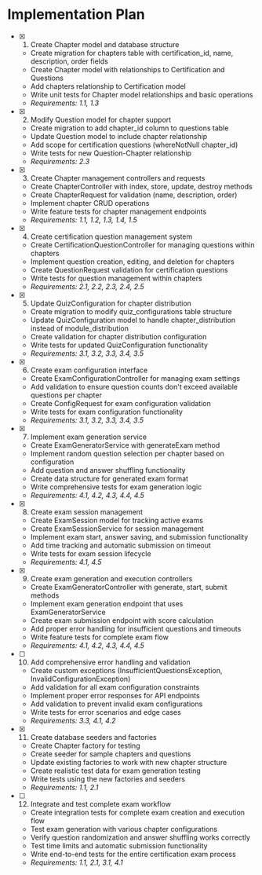 # Implementation Plan

-   [x] 1. Create Chapter model and database structure

    -   Create migration for chapters table with certification_id, name, description, order fields
    -   Create Chapter model with relationships to Certification and Questions
    -   Add chapters relationship to Certification model
    -   Write unit tests for Chapter model relationships and basic operations
    -   _Requirements: 1.1, 1.3_

-   [x] 2. Modify Question model for chapter support

    -   Create migration to add chapter_id column to questions table
    -   Update Question model to include chapter relationship
    -   Add scope for certification questions (whereNotNull chapter_id)
    -   Write tests for new Question-Chapter relationship
    -   _Requirements: 2.3_

-   [x] 3. Create Chapter management controllers and requests

    -   Create ChapterController with index, store, update, destroy methods
    -   Create ChapterRequest for validation (name, description, order)
    -   Implement chapter CRUD operations
    -   Write feature tests for chapter management endpoints
    -   _Requirements: 1.1, 1.2, 1.3, 1.4, 1.5_

-   [x] 4. Create certification question management system

    -   Create CertificationQuestionController for managing questions within chapters
    -   Implement question creation, editing, and deletion for chapters
    -   Create QuestionRequest validation for certification questions
    -   Write tests for question management within chapters
    -   _Requirements: 2.1, 2.2, 2.3, 2.4, 2.5_

-   [x] 5. Update QuizConfiguration for chapter distribution

    -   Create migration to modify quiz_configurations table structure
    -   Update QuizConfiguration model to handle chapter_distribution instead of module_distribution
    -   Create validation for chapter distribution configuration
    -   Write tests for updated QuizConfiguration functionality
    -   _Requirements: 3.1, 3.2, 3.3, 3.4, 3.5_

-   [x] 6. Create exam configuration interface

    -   Create ExamConfigurationController for managing exam settings
    -   Add validation to ensure question counts don't exceed available questions per chapter
    -   Create ConfigRequest for exam configuration validation
    -   Write tests for exam configuration functionality
    -   _Requirements: 3.1, 3.2, 3.3, 3.4, 3.5_

-   [x] 7. Implement exam generation service

    -   Create ExamGeneratorService with generateExam method
    -   Implement random question selection per chapter based on configuration
    -   Add question and answer shuffling functionality
    -   Create data structure for generated exam format
    -   Write comprehensive tests for exam generation logic
    -   _Requirements: 4.1, 4.2, 4.3, 4.4, 4.5_

-   [x] 8. Create exam session management


    -   Create ExamSession model for tracking active exams
    -   Create ExamSessionService for session management
    -   Implement exam start, answer saving, and submission functionality
    -   Add time tracking and automatic submission on timeout
    -   Write tests for exam session lifecycle
    -   _Requirements: 4.1, 4.5_

-   [x] 9. Create exam generation and execution controllers






    -   Create ExamGeneratorController with generate, start, submit methods
    -   Implement exam generation endpoint that uses ExamGeneratorService
    -   Create exam submission endpoint with score calculation
    -   Add proper error handling for insufficient questions and timeouts
    -   Write feature tests for complete exam flow
    -   _Requirements: 4.1, 4.2, 4.3, 4.4, 4.5_

-   [ ] 10. Add comprehensive error handling and validation

    -   Create custom exceptions (InsufficientQuestionsException, InvalidConfigurationException)
    -   Add validation for all exam configuration constraints
    -   Implement proper error responses for API endpoints
    -   Add validation to prevent invalid exam configurations
    -   Write tests for error scenarios and edge cases
    -   _Requirements: 3.3, 4.1, 4.2_

-   [x] 11. Create database seeders and factories






    -   Create Chapter factory for testing
    -   Create seeder for sample chapters and questions
    -   Update existing factories to work with new chapter structure
    -   Create realistic test data for exam generation testing
    -   Write tests using the new factories and seeders
    -   _Requirements: 1.1, 2.1_

-   [ ] 12. Integrate and test complete exam workflow
    -   Create integration tests for complete exam creation and execution flow
    -   Test exam generation with various chapter configurations
    -   Verify question randomization and answer shuffling works correctly
    -   Test time limits and automatic submission functionality
    -   Write end-to-end tests for the entire certification exam process
    -   _Requirements: 1.1, 2.1, 3.1, 4.1_
